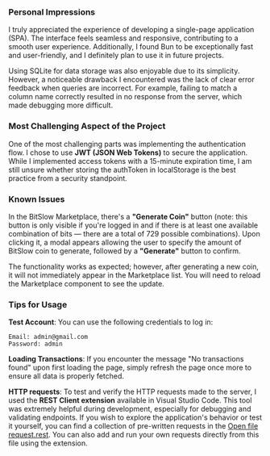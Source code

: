 
### Personal Impressions

I truly appreciated the experience of developing a single-page application (SPA). The interface feels seamless and responsive, contributing to a smooth user experience. Additionally, I found Bun to be exceptionally fast and user-friendly, and I definitely plan to use it in future projects.

Using SQLite for data storage was also enjoyable due to its simplicity. However, a noticeable drawback I encountered was the lack of clear error feedback when queries are incorrect. For example, failing to match a column name correctly resulted in no response from the server, which made debugging more difficult.


### Most Challenging Aspect of the Project

One of the most challenging parts was implementing the authentication flow. I chose to use **JWT (JSON Web Tokens)** to secure the application. While I implemented access tokens with a 15-minute expiration time, I am still unsure whether storing the authToken in localStorage is the best practice from a security standpoint.


### Known Issues

In the BitSlow Marketplace, there's a **"Generate Coin"** button (note: this button is only visible if you're logged in and if there is at least one available combination of bits — there are a total of 729 possible combinations). Upon clicking it, a modal appears allowing the user to specify the amount of BitSlow coin to generate, followed by a **"Generate"** button to confirm.

The functionality works as expected; however, after generating a new coin, it will not immediately appear in the Marketplace list. You will need to reload the Marketplace component to see the update.


### Tips for Usage

**Test Account**: You can use the following credentials to log in:

    Email: admin@gmail.com
    Password: admin

**Loading Transactions**: If you encounter the message "No transactions found" upon first loading the page, simply refresh the page once more to ensure all data is properly fetched.

**HTTP requests**: To test and verify the HTTP requests made to the server, I used the **REST Client extension** available in Visual Studio Code. This tool was extremely helpful during development, especially for debugging and validating endpoints.
If you wish to explore the application's behavior or test it yourself, you can find a collection of pre-written requests in the [Open file request.rest](./src/request.rest). You can also add and run your own requests directly from this file using the extension.